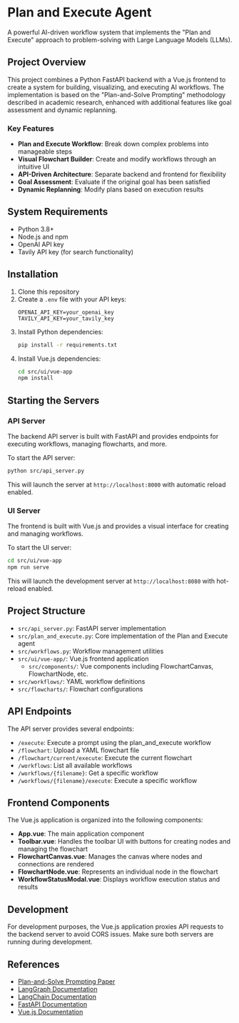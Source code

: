 # Plan and Execute Agent

A powerful AI-driven workflow system that implements the "Plan and Execute" approach to problem-solving with Large Language Models (LLMs).

## Project Overview

This project combines a Python FastAPI backend with a Vue.js frontend to create a system for building, visualizing, and executing AI workflows. The implementation is based on the "Plan-and-Solve Prompting" methodology described in academic research, enhanced with additional features like goal assessment and dynamic replanning.

### Key Features

- **Plan and Execute Workflow**: Break down complex problems into manageable steps
- **Visual Flowchart Builder**: Create and modify workflows through an intuitive UI
- **API-Driven Architecture**: Separate backend and frontend for flexibility
- **Goal Assessment**: Evaluate if the original goal has been satisfied
- **Dynamic Replanning**: Modify plans based on execution results

## System Requirements

- Python 3.8+
- Node.js and npm
- OpenAI API key
- Tavily API key (for search functionality)

## Installation

1. Clone this repository
2. Create a `.env` file with your API keys:
   ```
   OPENAI_API_KEY=your_openai_key
   TAVILY_API_KEY=your_tavily_key
   ```
3. Install Python dependencies:
   ```bash
   pip install -r requirements.txt
   ```
4. Install Vue.js dependencies:
   ```bash
   cd src/ui/vue-app
   npm install
   ```

## Starting the Servers

### API Server

The backend API server is built with FastAPI and provides endpoints for executing workflows, managing flowcharts, and more.

To start the API server:

```bash
python src/api_server.py
```

This will launch the server at `http://localhost:8000` with automatic reload enabled.

### UI Server

The frontend is built with Vue.js and provides a visual interface for creating and managing workflows.

To start the UI server:

```bash
cd src/ui/vue-app
npm run serve
```

This will launch the development server at `http://localhost:8080` with hot-reload enabled.

## Project Structure

- `src/api_server.py`: FastAPI server implementation
- `src/plan_and_execute.py`: Core implementation of the Plan and Execute agent
- `src/workflows.py`: Workflow management utilities
- `src/ui/vue-app/`: Vue.js frontend application
  - `src/components/`: Vue components including FlowchartCanvas, FlowchartNode, etc.
- `src/workflows/`: YAML workflow definitions
- `src/flowcharts/`: Flowchart configurations

## API Endpoints

The API server provides several endpoints:

- `/execute`: Execute a prompt using the plan_and_execute workflow
- `/flowchart`: Upload a YAML flowchart file
- `/flowchart/current/execute`: Execute the current flowchart
- `/workflows`: List all available workflows
- `/workflows/{filename}`: Get a specific workflow
- `/workflows/{filename}/execute`: Execute a specific workflow

## Frontend Components

The Vue.js application is organized into the following components:

- **App.vue**: The main application component
- **Toolbar.vue**: Handles the toolbar UI with buttons for creating nodes and managing the flowchart
- **FlowchartCanvas.vue**: Manages the canvas where nodes and connections are rendered
- **FlowchartNode.vue**: Represents an individual node in the flowchart
- **WorkflowStatusModal.vue**: Displays workflow execution status and results

## Development

For development purposes, the Vue.js application proxies API requests to the backend server to avoid CORS issues. Make sure both servers are running during development.

## References

- [Plan-and-Solve Prompting Paper](https://arxiv.org/pdf/2305.04091)
- [LangGraph Documentation](https://github.com/langchain-ai/langgraph)
- [LangChain Documentation](https://github.com/langchain-ai/langchain)
- [FastAPI Documentation](https://fastapi.tiangolo.com/)
- [Vue.js Documentation](https://vuejs.org/)